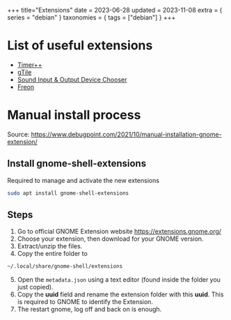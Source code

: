 +++
title="Extensions"
date = 2023-06-28
updated = 2023-11-08
extra = { series = "debian" }
taxonomies = { tags = ["debian"] }
+++

# List of useful extensions

- [Timer++](https://extensions.gnome.org/extension/1238/time/)
- [gTile](https://extensions.gnome.org/extension/28/gtile/)
- [Sound Input & Output Device Chooser](https://extensions.gnome.org/extension/906/sound-output-device-chooser/)
- [Freon](https://extensions.gnome.org/extension/841/freon/)

# Manual install process

Source: <https://www.debugpoint.com/2021/10/manual-installation-gnome-extension/>

## Install gnome-shell-extensions

Required to manage and activate the new extensions

```sh
sudo apt install gnome-shell-extensions
```

## Steps

1. Go to official GNOME Extension website <https://extensions.gnome.org/>
2. Choose your extension, then download for your GNOME version.
3. Extract/unzip the files.
4. Copy the entire folder to

```sh
~/.local/share/gnome-shell/extensions
```

5. Open the `metadata.json` using a text editor (found inside the folder you just copied).
6. Copy the **uuid** field and rename the extension folder with this **uuid**.
   This is required to GNOME to identify the Extension.
7. The restart gnome, log off and back on is enough.
